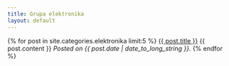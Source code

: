```yaml
---
title: Grupa elektronika
layout: default
---
```


{% for post in site.categories.elektronika limit:5 %}
      <a href="{{ post.url }}">{{ post.title }}</a>
      {{ post.content }}
      <em>Posted on {{ post.date | date_to_long_string }}.</em>
{% endfor %}
